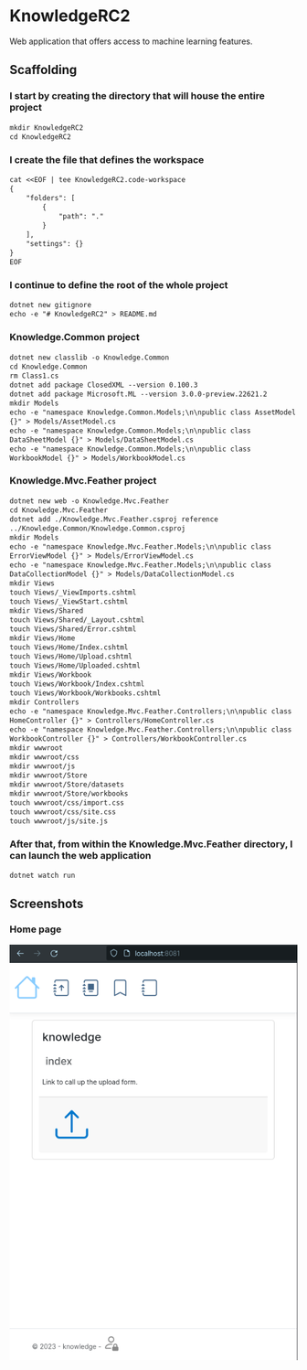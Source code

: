 # KnowledgeRC2

Web application that offers access to machine learning features.

## Scaffolding

### I start by creating the directory that will house the entire project

```shell
mkdir KnowledgeRC2
cd KnowledgeRC2
```

### I create the file that defines the workspace

```shell
cat <<EOF | tee KnowledgeRC2.code-workspace
{
	"folders": [
		{
			"path": "."
		}
	],
	"settings": {}
}
EOF
```

### I continue to define the root of the whole project

```shell
dotnet new gitignore
echo -e "# KnowledgeRC2" > README.md
```

### Knowledge.Common project

```shell
dotnet new classlib -o Knowledge.Common
cd Knowledge.Common
rm Class1.cs
dotnet add package ClosedXML --version 0.100.3
dotnet add package Microsoft.ML --version 3.0.0-preview.22621.2
mkdir Models
echo -e "namespace Knowledge.Common.Models;\n\npublic class AssetModel {}" > Models/AssetModel.cs
echo -e "namespace Knowledge.Common.Models;\n\npublic class DataSheetModel {}" > Models/DataSheetModel.cs
echo -e "namespace Knowledge.Common.Models;\n\npublic class WorkbookModel {}" > Models/WorkbookModel.cs
```

### Knowledge.Mvc.Feather project

```shell
dotnet new web -o Knowledge.Mvc.Feather
cd Knowledge.Mvc.Feather
dotnet add ./Knowledge.Mvc.Feather.csproj reference ../Knowledge.Common/Knowledge.Common.csproj
mkdir Models
echo -e "namespace Knowledge.Mvc.Feather.Models;\n\npublic class ErrorViewModel {}" > Models/ErrorViewModel.cs
echo -e "namespace Knowledge.Mvc.Feather.Models;\n\npublic class DataCollectionModel {}" > Models/DataCollectionModel.cs
mkdir Views
touch Views/_ViewImports.cshtml
touch Views/_ViewStart.cshtml
mkdir Views/Shared
touch Views/Shared/_Layout.cshtml
touch Views/Shared/Error.cshtml
mkdir Views/Home
touch Views/Home/Index.cshtml
touch Views/Home/Upload.cshtml
touch Views/Home/Uploaded.cshtml
mkdir Views/Workbook
touch Views/Workbook/Index.cshtml
touch Views/Workbook/Workbooks.cshtml
mkdir Controllers
echo -e "namespace Knowledge.Mvc.Feather.Controllers;\n\npublic class HomeController {}" > Controllers/HomeController.cs
echo -e "namespace Knowledge.Mvc.Feather.Controllers;\n\npublic class WorkbookController {}" > Controllers/WorkbookController.cs
mkdir wwwroot
mkdir wwwroot/css
mkdir wwwroot/js
mkdir wwwroot/Store
mkdir wwwroot/Store/datasets
mkdir wwwroot/Store/workbooks
touch wwwroot/css/import.css
touch wwwroot/css/site.css
touch wwwroot/js/site.js
```

### After that, from within the Knowledge.Mvc.Feather directory, I can launch the web application

```shell
dotnet watch run
```

## Screenshots

### Home page

![Knowledge-Index](screenshots/Knowledge-Home.png)
